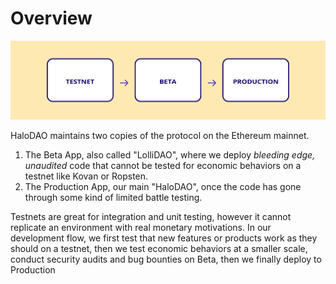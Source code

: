 # Overview

![](<../.gitbook/assets/Environments Overview.png>)

HaloDAO maintains two copies of the protocol on the Ethereum mainnet. 

1. The Beta App, also called "LolliDAO", where we deploy _bleeding edge, unaudited_ code that cannot be tested for economic behaviors on a testnet like Kovan or Ropsten.  
2. The Production App, our main "HaloDAO", once the code has gone through some kind of limited battle testing. 

Testnets are great for integration and unit testing, however it cannot replicate an environment with real monetary motivations. In our development flow, we first test that new features or products work as they should on a testnet, then we test economic behaviors at a smaller scale, conduct security audits and bug bounties on Beta, then we finally deploy to Production

##
